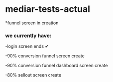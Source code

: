 # mediar-tests-actual
*funnel screen in creation

<h3>we currently have:</h3>

-login screen ends  ✔

-90% conversion funnel screen create

-90% conversion funnel dashboard screen create

-80% sellout screen create
